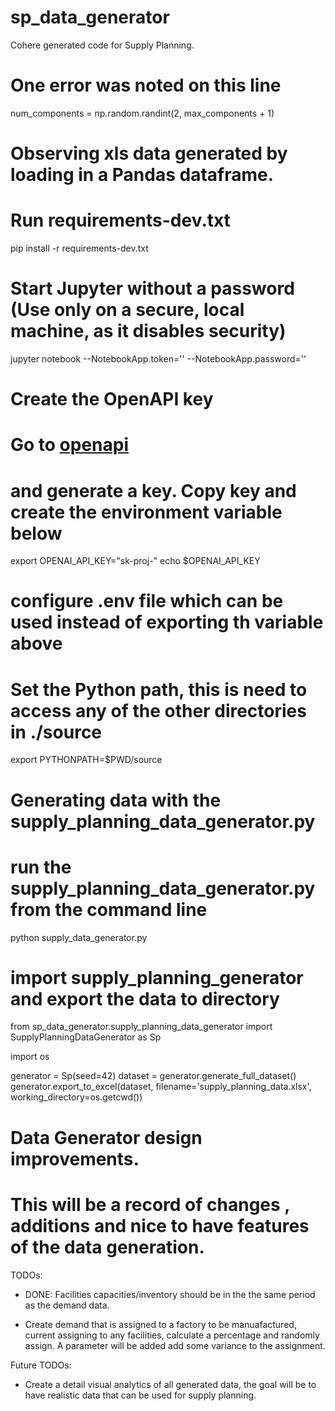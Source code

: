 # sp_data_generator
Cohere generated code for Supply Planning.

# One error was noted on this line
num_components = np.random.randint(2, max_components + 1)





# Observing xls data generated by loading in a Pandas dataframe.

# Run requirements-dev.txt
pip install -r requirements-dev.txt
# Start Jupyter without a password (Use only on a secure, local machine, as it disables security)
jupyter notebook --NotebookApp.token='' --NotebookApp.password=''

# Create the OpenAPI key
# Go to [openapi ](https://platform.openai.com/settings/organization/api-keys)
# and generate a key. Copy key and create the environment variable below

export OPENAI_API_KEY="sk-proj-"
echo $OPENAI_API_KEY


# configure .env file which can be used instead of exporting th variable above

# Set the Python path, this is need to access any of the other directories in ./source
export PYTHONPATH=$PWD/source

# Generating data with the supply_planning_data_generator.py

# run the supply_planning_data_generator.py from the command line
python supply_data_generator.py

# import supply_planning_generator and export the data to directory
from  sp_data_generator.supply_planning_data_generator import SupplyPlanningDataGenerator as Sp

import os

generator = Sp(seed=42)
dataset = generator.generate_full_dataset()
generator.export_to_excel(dataset, filename='supply_planning_data.xlsx', working_directory=os.getcwd())


# Data Generator design improvements.
# This will be a record of changes , additions and nice to have features of the data generation.

TODOs:
* DONE: Facilities capacities/inventory should be in the the same period as the demand data.

* Create demand that is assigned to a factory to be manuafactured, current assigning to any facilities, calculate a 
percentage and randomly assign. A parameter will be added add some variance to the assignment.


Future TODOs:

* Create a detail visual analytics of all generated data, the goal will be to have realistic data that can
  be used for supply planning.




